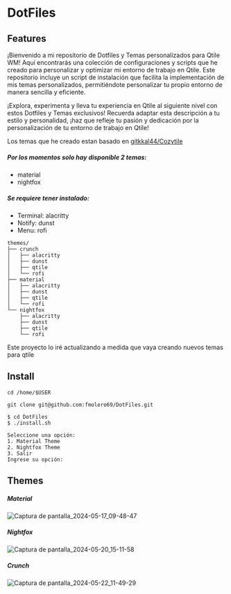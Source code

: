 # DotFiles

## Features
¡Bienvenido a mi repositorio de Dotfiles y Temas personalizados para Qtile WM! 
Aquí encontrarás una colección de configuraciones y scripts que he creado para personalizar y optimizar mi entorno de trabajo en Qtile. Este repositorio incluye un script de instalación que facilita la implementación de mis temas personalizados, permitiéndote personalizar tu propio entorno de manera sencilla y eficiente. 

¡Explora, experimenta y lleva tu experiencia en Qtile al siguiente nivel con estos Dotfiles y Temas exclusivos! Recuerda adaptar esta descripción a tu estilo y personalidad, ¡haz que refleje tu pasión y dedicación por la personalización de tu entorno de trabajo en Qtile!

Los temas que he creado estan basado en [gitkkal44/Cozytile](http://https://github.com/Darkkal44/Cozytile "gitkkal44/Cozytile")

##### Por los momentos solo hay disponible 2 temas:
- material
- nightfox

##### Se requiere tener instalado:
- Terminal: alacritty
- Notify: dunst
- Menu: rofi

```
themes/
├── crunch
│   ├── alacritty
│   ├── dunst
│   ├── qtile
│   └── rofi
├── material
│   ├── alacritty
│   ├── dunst
│   ├── qtile
│   └── rofi
└── nightfox
    ├── alacritty
    ├── dunst
    ├── qtile
    └── rofi
```

Este proyecto lo iré actualizando a medida que vaya creando nuevos temas para qtile

## Install

```
cd /home/$USER

git clone git@github.com:fmolero69/DotFiles.git

```

```
$ cd DotFiles
$ ./install.sh
```
```
Seleccione una opción:
1. Material Theme
2. Nightfox Theme
3. Salir
Ingrese su opción:
```

## Themes

##### Material

![Captura de pantalla_2024-05-17_09-48-47](https://github.com/fmolero69/DotFiles/assets/116031640/135664d0-1dbb-4b84-9b33-511c1590a3e5)


##### Nightfox
![Captura de pantalla_2024-05-20_15-11-58](https://github.com/fmolero69/DotFiles/assets/116031640/348383ff-c127-49a1-825f-85016d640aa0)

##### Crunch
![Captura de pantalla_2024-05-22_11-49-29](https://github.com/fmolero69/DotFiles/assets/116031640/f8487a80-13be-4232-92ae-72efabd21ca5)

